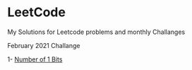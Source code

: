 # LeetCode

My Solutions for Leetcode problems and monthly Challanges

February 2021 Challange

1- [Number of 1 Bits](https://github.com/zehrahayirci/LeetCode/blob/master/easy/191_Number_1_bits.py)
